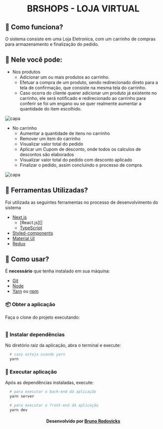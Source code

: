 <h1 align="center">BRSHOPS - LOJA VIRTUAL</h1>

## :rocket: Como funciona?

O sistema consiste em uma Loja Eletronica, com um carrinho de compras para armazenamento e finalização do pedido.

## :art: Nele você pode:

- Nos produtos
  - Adicionar um ou mais produtos ao carrinho.
  - Efetuar a compra de um produto, sendo redirecionado direto para a tela de confirmação, que consiste na mesma tela do carrinho.
  - Caso ocorra do cliente querer adicionar um produto já existente no carrinho, ele será notificado e redirecionado ao carrinho para conferir se foi um engano ou se quer realmente aumentar a quantidade do item escolhido.

![capa](https://i.postimg.cc/pXGd3Zs8/Home.jpg)


- No carrinho   
  - Aumentar a quantidade de itens no carrinho
  - Remover um item do carrinho 
  - Visualizar valor total do pedido 
  - Aplicar um Cupom de desconto, onde todos os calculos de descontos são elaborados
  - Visualizar valor total do pedido com desconto aplicado
  - Finalizar o pedido, assim concluindo o processo de compra.  

![capa](https://i.postimg.cc/nrMwwpd6/Cart.jpg)

## :hammer: Ferramentas Utilizadas?

Foi utilizada as seguintes ferramentas no processo de desenvolvimento do sistema

- [Next.js][url-next]
  - [React.js][] 
  - [TypeScript][url-typescript]
- [Styled-components][url-styled]
- [Material UI][url-mui]
- [Redux][url-redux]


## :electric_plug: Como usar?

É **necessário** que tenha instalado em sua máquina:

- [Git][url-git]
- [Node][url-node]
- [Yarn][url-yarn] ou [npm][url-npm]

### :package: Obter a aplicação

Faça o clone do projeto executando:

```bash

```

### :steam_locomotive: Instalar dependências

No diretório raiz da aplicação, abra o terminal e execute:

```bash
  # caso esteja usando yarn
  yarn
```

### :crystal_ball: Executar aplicação

Após as dependências instaladas, execute:

```bash
  # para executar o back-end dá aplicação
  yarn server
```

```bash
  # para executar o front-end dá aplicação
  yarn dev
```

<h4 align="center">
Desenvolvido por <a href="https://github.com/rodovicks" target="_blank">Bruno Rodovicks</a>
</h4>

[url-ts]: https://www.typescriptlang.org/
[url-styled]: https://styled-components.com/docs
[url-mui]: https://material-ui.com
[url-node]: https://nodejs.org/
[url-react]: https://reactjs.org/
[url-redux]: https://redux.js.org
[url-next]: https://nextjs.org/
[url-yarn]: https://yarnpkg.com/
[url-npm]: https://www.npmjs.com/
[url-node]: https://nodejs.org/en/
[url-git]: https://github.com/
[url-typescript]: https://www.typescriptlang.org/
